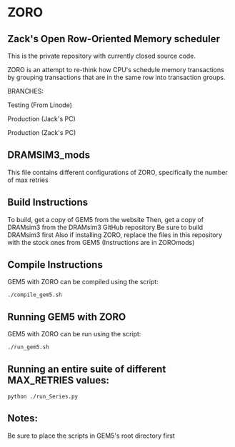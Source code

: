 # ZORO
## Zack's Open Row-Oriented Memory scheduler

This is the private repository with currently closed source code.

ZORO is an attempt to re-think how CPU's schedule memory transactions by grouping transactions that are in the same row into transaction groups.

BRANCHES:

Testing (From Linode)

Production (Jack's PC)

Production (Zack's PC)

## DRAMSIM3_mods

This file contains different configurations of ZORO, specifically the number of max retries

## Build Instructions

To build, get a copy of GEM5 from the website
Then, get a copy of DRAMsim3 from the DRAMsim3 GitHub repository
Be sure to build DRAMsim3 first
Also if installing ZORO, replace the files in this repository with the stock ones from GEM5
(Instructions are in ZOROmods)

## Compile Instructions

GEM5 with ZORO can be compiled using the script:

`` ./compile_gem5.sh ``

## Running GEM5 with ZORO
GEM5 with ZORO can be run using the script:

``./run_gem5.sh``

## Running an entire suite of different MAX_RETRIES values:
``python ./run_Series.py``
## Notes:

Be sure to place the scripts in GEM5's root directory first
